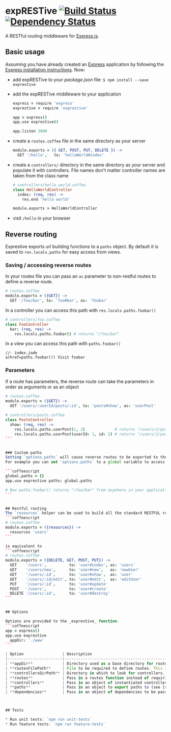 expRESTive [![Build Status](https://travis-ci.org/alexdavid/exprestive.svg)](https://travis-ci.org/alexdavid/exprestive) [![Dependency Status](https://david-dm.org/alexdavid/exprestive.png)](https://david-dm.org/alexdavid/exprestive)
==========

A RESTful routing middleware for [Express.js](http://expressjs.com).


## Basic usage
Assuming you have already created an [Express](http://expressjs.com/) application
by following the [Express installation instructions](http://expressjs.com/starter/installing.html).
Now:

* add expRESTive to your _package.json_ file: `$ npm install --save exprestive`
* add the expRESTive middleware to your application

    ```coffeescript
    express = require 'express'
    exprestive = require 'exprestive'

    app = express()
    app.use exprestive()

    app.listen 3000
    ```

* create a `routes.coffee` file in the same directory as your server

  ```coffeescript
  module.exports = ({ GET, POST, PUT, DELETE }) ->
    GET '/hello',   to: 'helloWorld#index'
  ```

* create a `controllers/` directory in the same directory as your server and populate it with controllers.
  File names don't matter controller names are taken from the class name

  ```coffeescript
  # controllers/hello_world.coffee
  class HelloWorldController
    index: (req, res) ->
      res.end 'hello world'

  module.exports = HelloWorldController
  ```
* visit `/hello` in your browser


## Reverse routing
Exprestive exports url building functions to a `paths` object. By default it is saved to `res.locals.paths` for easy access from views.

### Saving / accessing reverse routes
In your routes file you can pass an `as` parameter to non-restful routes to define a reverse route.
```coffeescript
# routes.coffee
module.exports = ({GET}) ->
  GET '/foo/bar', to: 'foo#bar', as: 'foobar'
```

In a controller you can access this path with `res.locals.paths.foobar()`
```coffeescript
# controllers/foo.coffee
class FooController
  bar: (req, res) ->
    res.locals.paths.foobar() # returns "/foo/bar"
```

In a view you can access this path with `paths.foobar()`
```jade
//- index.jade
a(href=paths.foobar()) Visit foobar
```


### Parameters

If a route has parameters, the reverse route can take the parameters in order as arguments or as an object

````coffeescript
# routes.coffee
module.exports = ({GET}) ->
  GET '/users/:userId/posts/:id', to: 'posts#show', as: 'userPost'
  
# controllers/posts.coffee
class PostsController
  show: (req, res) ->
    res.locals.paths.userPost(1, 2)             # returns "/users/1/posts/2"
    res.locals.paths.userPost(userId: 1, id: 2) # returns "/users/1/posts/2"
```


### Custom paths
Setting `options.paths` will cause reverse routes to be exported to the passed object instead of `res.locals.paths`
For example you can set `options.paths` to a global variable to access paths the same from everywhere.

```coffeescript
global.paths = {}
app.use exprestive paths: global.paths

# Now paths.foobar() returns "/foo/bar" from anywhere in your application
```


## Restful routing
The `resources` helper can be used to build all the standard RESTFUL routes
```coffeescript
# routes.coffee
module.exports = ({resources}) ->
  resources 'users'
```

is equivalent to
```coffeescript
# routes.coffee
module.exports = ({DELETE, GET, POST, PUT}) ->
  GET    '/users',          to: 'user#index', as: 'users'
  GET    '/users/new',      to: 'user#new',   as: 'newUser'
  GET    '/users/:id',      to: 'user#show',  as: 'user'
  GET    '/users/:id/edit', to: 'user#edit',  as: 'editUser'
  PUT    '/users/:id',      to: 'user#update'
  POST   '/users',          to: 'user#create'
  DELETE '/users/:id',      to: 'user#destroy'
```


## Options

Options are provided to the _exprestive_ function.
```coffeescript
app = express()
app.use exprestive
  appDir: './www'
```

| Option                 | Description                                                                                                                                                                     | Default Value                         |
|------------------------|---------------------------------------------------------------------------------------------------------------------------------------------------------------------------------|---------------------------------------|
| **appDir**             | Directory used as a base directory for routes file and controllers directory                                                                                                    | `__dirname`                           |
| **routesFilePath**     | File to be required to define routes. This is passed to `require`, so extension is optional                                                                                     | **appDir**&nbsp;+&nbsp;`/routes`      |
| **controllersDirPath** | Directory in which to look for controllers. All files in this directory will be automatically required                                                                          | **appDir**&nbsp;+&nbsp;`/controllers` |
| **routes**             | Pass in a routes function instead of requiring **routesFilePath**. Setting this will cause **routesFilePath** to be ignored                                                     | *None*                                |
| **controllers**        | Pass in an object of instantiated controllers instead of requiring controller classes from **controllersDirPath**. Setting this will cause **controllersDirPath** to be ignored | *None*                                |
| **paths**              | Pass in an object to export paths to (see [reverse routing](#reverse-routing))                                                                                                  | `res.locals.paths`                    |
| **dependencies**       | Pass in an object of dependencies to be passed to controller constructors                                                                                                       | `{}`                                  |



## Tests

* Run unit tests: `npm run unit-tests`
* Run feature tests: `npm run feature-tests`
